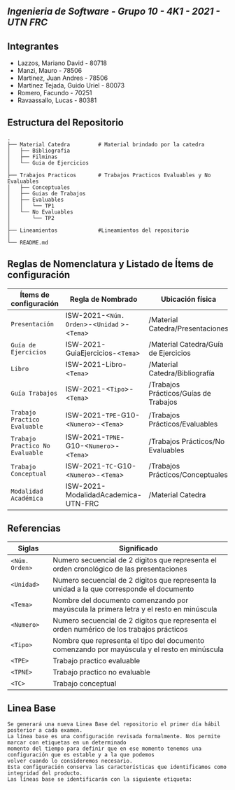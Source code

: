 ## _Ingenieria de Software - Grupo 10 - 4K1 - 2021 - UTN FRC_

## Integrantes

- Lazzos, Mariano David - 80718
- Manzi, Mauro - 78506
- Martinez, Juan Andres - 78506
- Martinez Tejada, Guido Uriel - 80073
- Romero, Facundo - 70251
- Ravaassallo, Lucas - 80381

## Estructura del Repositorio
    .
    ├── Material Catedra         # Material brindado por la catedra
    │   ├── Bibliografia
    │   ├── Filminas
    │   └── Guia de Ejercicios
    │
    ├── Trabajos Practicos       # Trabajos Practicos Evaluables y No Evaluables
    │   ├── Conceptuales
    │   ├── Guias de Trabajos
    │   ├── Evaluables
    │   │   └── TP1
    │   └── No Evaluables
    │       └── TP2
    │
    ├── Lineamientos             #Lineamientos del repositorio
    │
    └── README.md
    
## Reglas de Nomenclatura y Listado de Ítems de configuración
  
| Ítems de configuración | Regla de Nombrado | Ubicación física |
| --- | --- | --- |
| `Presentación` | ISW-2021-<`Núm. Orden`>-<`Unidad` >-<`Tema`> | /Material Catedra/Presentaciones |
| `Guía de Ejercicios` | ISW-2021-GuiaEjercicios-<`Tema`> | /Material Catedra/Guía de Ejercicios	 |
| `Libro` | ISW-2021-Libro-<`Tema`> | /Material Catedra/Bibliografía |
| `Guía Trabajos` | ISW-2021-<`Tipo`>-<`Tema`> | /Trabajos Prácticos/Guías de Trabajos |
| `Trabajo Practico Evaluable` | ISW-2021-`TPE`-G10-<`Numero`>-<`Tema`> | /Trabajos Prácticos/Evaluables |
| `Trabajo Practico No Evaluable` | ISW-2021-`TPNE`-G10-<`Numero`>-<`Tema`> | /Trabajos Prácticos/No Evaluables |
| `Trabajo Conceptual` | ISW-2021-`TC`-G10-<`Numero`>-<`Tema`> | /Trabajos Prácticos/Conceptuales |
| `Modalidad Académica` | ISW-2021-ModalidadAcademica-UTN-FRC | /Material Catedra |

## Referencias
| Siglas | Significado |
| --- | --- |
| `<Núm. Orden>` | Numero secuencial de 2 dígitos que representa el orden cronológico de las presentaciones |
| `<Unidad>` | Numero secuencial de 2 dígitos que representa la unidad	a la que corresponde el documento |
| `<Tema>` | Nombre del documento comenzando por mayúscula la primera letra y el resto en minúscula |
| `<Numero>` | Numero secuencial de 2 dígitos que representa el orden numérico de los trabajos prácticos |
| `<Tipo>` | Nombre que representa el tipo del documento comenzando por mayúscula y el resto en minúscula |
| `<TPE>` | Trabajo practico evaluable |
| `<TPNE>` | Trabajo practico no evaluable |
| `<TC>` | Trabajo conceptual |

## Linea Base
```
Se generará una nueva Linea Base del repositorio el primer día hábil posterior a cada examen.
La línea base es una configuración revisada formalmente. Nos permite marcar con etiquetas en un determinado
momento del tiempo para definir que en ese momento tenemos una configuración que es estable y a la que podemos
volver cuando lo consideremos necesario. 
Esta configuración conserva las características que identificamos como integridad del producto.
Las líneas base se identificarán con la siguiente etiqueta:
```



